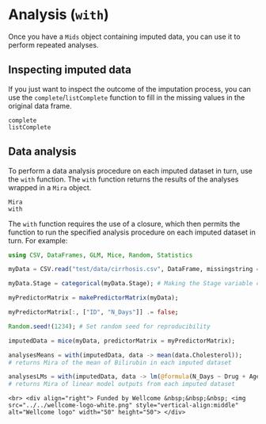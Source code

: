 # Analysis (`with`)
Once you have a `Mids` object containing imputed data, you can use it to perform repeated analyses.

## Inspecting imputed data

If you just want to inspect the outcome of the imputation process, you can use the `complete`/`listComplete` function to fill in the missing values in the original data frame.

```@docs
complete
listComplete
```

## Data analysis

To perform a data analysis procedure on each imputed dataset in turn, use the `with` function. The `with` function returns the results of the analyses wrapped in a `Mira` object.

```@docs
Mira
with
```

The `with` function requires the use of a closure, which then permits the function to run the specified analysis procedure on each imputed dataset in turn. For example:

```julia
using CSV, DataFrames, GLM, Mice, Random, Statistics

myData = CSV.read("test/data/cirrhosis.csv", DataFrame, missingstring = "NA");

myData.Stage = categorical(myData.Stage); # Making the Stage variable categorical

myPredictorMatrix = makePredictorMatrix(myData);

myPredictorMatrix[:, ["ID", "N_Days"]] .= false;

Random.seed!(1234); # Set random seed for reproducibility

imputedData = mice(myData, predictorMatrix = myPredictorMatrix);

analysesMeans = with(imputedData, data -> mean(data.Cholesterol));
# returns Mira of the mean of Bilirubin in each imputed dataset

analysesLMs = with(imputedData, data -> lm(@formula(N_Days ~ Drug + Age + Stage + Bilirubin), data));
# returns Mira of linear model outputs from each imputed dataset
```

```@raw html
<br> <div align="right"> Funded by Wellcome &nbsp;&nbsp;&nbsp; <img src="../../wellcome-logo-white.png" style="vertical-align:middle" alt="Wellcome logo" width="50" height="50"> </div>
```